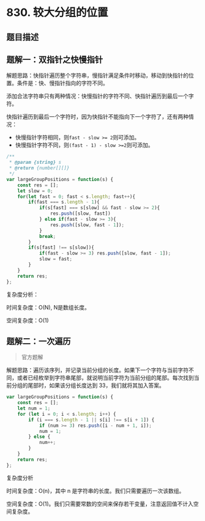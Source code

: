 # 830. 较大分组的位置

## 题目描述

## 题解一：双指针之快慢指针

解题思路：快指针遍历整个字符串，慢指针满足条件时移动，移动到快指针的位置。条件是：快、慢指针指向的字符不同。

添加合法字符串只有两种情况：快慢指针的字符不同、快指针遍历到最后一个字符。

快指针遍历到最后一个字符时，因为快指针不能指向下一个字符了，还有两种情况：

- 快慢指针字符相同，则``fast - slow >= 2``则可添加。
- 快慢指针字符不同，则``(fast - 1) - slow >=2``则可添加。

```js
/**
 * @param {string} s
 * @return {number[][]}
 */
var largeGroupPositions = function(s) {
    const res = [];
    let slow = 0;
    for(let fast = 0; fast < s.length; fast++){
        if(fast === s.length - 1){
            if(s[fast] === s[slow] && fast - slow >= 2){
                res.push([slow, fast])
            } else if(fast - slow >= 3){
                res.push([slow, fast - 1]);
            }
            break;
        }
        if(s[fast] !== s[slow]){
            if(fast - slow >= 3) res.push([slow, fast - 1]);
            slow = fast;
        }
    }
    return res;
};
```

复杂度分析：

时间复杂度：O(N), N是数组长度。

空间复杂度：O(1)

## 题解二：一次遍历

> 官方题解

解题思路：遍历该序列，并记录当前分组的长度。如果下一个字符与当前字符不同，或者已经枚举到字符串尾部，就说明当前字符为当前分组的尾部。每次找到当前分组的尾部时，如果该分组长度达到 33，我们就将其加入答案。

```js
var largeGroupPositions = function(s) {
    const res = [];
    let num = 1;
    for (let i = 0; i < s.length; i++) {
        if (i === s.length - 1 || s[i] !== s[i + 1]) {
            if (num >= 3) res.push([i - num + 1, i]);
            num = 1;
        } else {
            num++;
        }
    }
    return res;
};
```

复杂度分析

时间复杂度：O(n)，其中 n 是字符串的长度。我们只需要遍历一次该数组。

空间复杂度：O(1)。我们只需要常数的空间来保存若干变量，注意返回值不计入空间复杂度。